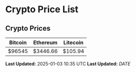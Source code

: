 # Crypto Price List

## Crypto Prices
| Bitcoin | Ethereum | Litecoin |
| ------- | -------- | -------- |
| $96545 | $3446.66 | $105.94 |
**Last Updated:** 2025-01-03 10:35 UTC
**Last Updated:** $DATE$
